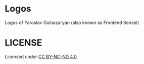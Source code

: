 # Logos
Logos of Yaroslav Gulnazaryan (also known as Frontend Sensei)

# LICENSE
Licensed under [CC BY-NC-ND 4.0](https://github.com/frontend-sensei/logos/blob/main/LICENSE.md)

